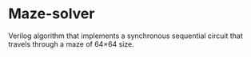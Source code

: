 # Maze-solver
Verilog algorithm that implements a synchronous sequential circuit that travels through a maze of 64×64 size.
